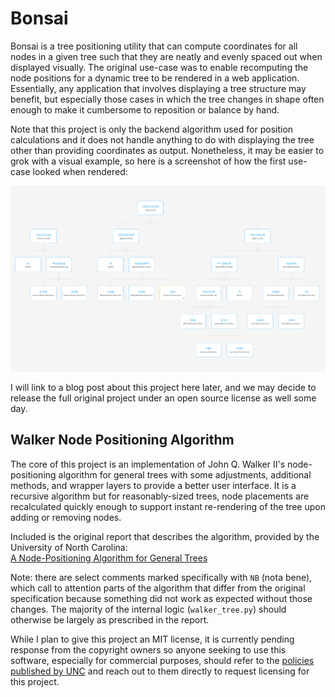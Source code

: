 # Bonsai

Bonsai is a tree positioning utility that can compute coordinates for all nodes in a given tree such
that they are neatly and evenly spaced out when displayed visually. The original use-case was to
enable recomputing the node positions for a dynamic tree to be rendered in a web application.
Essentially, any application that involves displaying a tree structure may benefit, but especially
those cases in which the tree changes in shape often enough to make it cumbersome to reposition or
balance by hand.

Note that this project is only the backend algorithm used for position calculations and it does not
handle anything to do with displaying the tree other than providing coordinates as output.
Nonetheless, it may be easier to grok with a visual example, so here is a screenshot of how the first
use-case looked when rendered:

![Bonsai Metric Tree Example](bonsai_example_big.png)

I will link to a blog post about this project here later, and we may decide to release the full original
project under an open source license as well some day.


## Walker Node Positioning Algorithm

The core of this project is an implementation of John Q. Walker II's node-positioning algorithm for
general trees with some adjustments, additional methods, and wrapper layers to provide a better user
interface. It is a recursive algorithm but for reasonably-sized trees, node placements are
recalculated quickly enough to support instant re-rendering of the tree upon adding or removing
nodes.

Included is the original report that describes the algorithm, provided by the University of North
Carolina:\
<a href="89-034.pdf" target="_blank">A Node-Positioning Algorithm for General Trees</a>

Note: there are select comments marked specifically with `NB` (nota bene), which call to attention
parts of the algorithm that differ from the original specification because something did not work as
expected without those changes. The majority of the internal logic (`walker_tree.py`) should
otherwise be largely as prescribed in the report.

While I plan to give this project an MIT license, it is currently pending response from the
copyright owners so anyone seeking to use this software, especially for commercial purposes, should
refer to the <a href="https://policies.unc.edu/TDClient/2833/Portal/KB/ArticleDet?ID=132138"
target="_blank">policies published by UNC</a> and reach out to them directly to request licensing
for this project.
